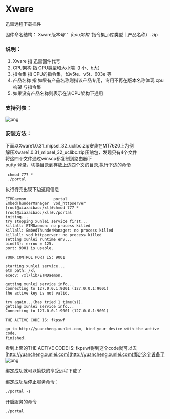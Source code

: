 # Xware
迅雷远程下载插件 	

固件命名结构： Xware版本号'_'（cpu架构'_'指令集_c库类型｜产品名称）.zip  
### 说明：  
 
 1. Xware 指 迅雷固件代号  
 2. CPU架构 指 CPU类型和大小端（l 小、b大）  
 3. 指令集 指 CPU的指令集，如v5te、v5t、603e 等  
 4. 产品名称 指 如果有产品名称则指该产品专用，专用不再在版本名称体现 cpu构架 与指令集  
 5. 如果没有产品名称则表示在该CPU架构下通用  
 
### 支持列表：
![png](https://github.com/prozyy/Xware/blob/master/Img/1.png)


###  安装方法：  
下面以Xware1.0.31_mipsel_32_uclibc.zip安装在MT7620上为例  
解压Xware1.0.31_mipsel_32_uclibc.zip压缩包，发现只有4个文件  
将这四个文件通过winscp都复制到路由器下  
 putty  登录，切换目录到存放上边四个文的目录,执行下边的命令
 
```
 chmod 777 *  
 ./portal  
```
执行行完出现下边这段信息    
```
ETMDaemon            portal
EmbedThunderManager  vod_httpserver
[root@xiazaibao:/xl]#chmod 777 *
[root@xiazaibao:/xl]#./portal
initing...
try stopping xunlei service first...
killall: ETMDaemon: no process killed
killall: EmbedThunderManager: no process killed
killall: vod_httpserver: no process killed
setting xunlei runtime env...
bind(3): errno = 125.
port: 9001 is usable.

YOUR CONTROL PORT IS: 9001

starting xunlei service...
etm path: /xl
execv: /xl/lib/ETMDaemon.

getting xunlei service info...
Connecting to 127.0.0.1:9001 (127.0.0.1:9001)
the active key is not valid.

try again...(has tried 1 time(s)).
getting xunlei service info...
Connecting to 127.0.0.1:9001 (127.0.0.1:9001)

THE ACTIVE CODE IS: fkpswf

go to http://yuancheng.xunlei.com, bind your device with the active code.
finished.
```  
看到上面的THE ACTIVE CODE IS: fkpswf得到这个code就可以去[http://yuancheng.xunlei.com](http://yuancheng.xunlei.com)绑定这个设备了  
![png](https://github.com/prozyy/Xware/blob/master/Img/21.jpg)

 绑定成功就可以愉快的享受远程下载了 

 绑定成功后停止服务命令：
 
 
```
./portal -s
```
开启服务的命令  
```
./portal
```
